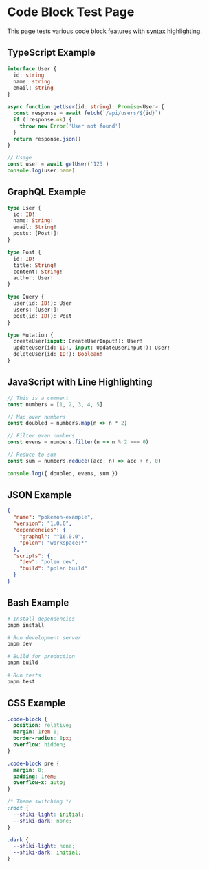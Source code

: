 # Code Block Test Page

This page tests various code block features with syntax highlighting.

## TypeScript Example

```typescript
interface User {
  id: string
  name: string
  email: string
}

async function getUser(id: string): Promise<User> {
  const response = await fetch(`/api/users/${id}`)
  if (!response.ok) {
    throw new Error('User not found')
  }
  return response.json()
}

// Usage
const user = await getUser('123')
console.log(user.name)
```

## GraphQL Example

```graphql
type User {
  id: ID!
  name: String!
  email: String!
  posts: [Post!]!
}

type Post {
  id: ID!
  title: String!
  content: String!
  author: User!
}

type Query {
  user(id: ID!): User
  users: [User!]!
  post(id: ID!): Post
}

type Mutation {
  createUser(input: CreateUserInput!): User!
  updateUser(id: ID!, input: UpdateUserInput!): User!
  deleteUser(id: ID!): Boolean!
}
```

## JavaScript with Line Highlighting

```javascript
// This is a comment
const numbers = [1, 2, 3, 4, 5]

// Map over numbers
const doubled = numbers.map(n => n * 2)

// Filter even numbers
const evens = numbers.filter(n => n % 2 === 0)

// Reduce to sum
const sum = numbers.reduce((acc, n) => acc + n, 0)

console.log({ doubled, evens, sum })
```

## JSON Example

```json
{
  "name": "pokemon-example",
  "version": "1.0.0",
  "dependencies": {
    "graphql": "^16.0.0",
    "polen": "workspace:*"
  },
  "scripts": {
    "dev": "polen dev",
    "build": "polen build"
  }
}
```

## Bash Example

```bash
# Install dependencies
pnpm install

# Run development server
pnpm dev

# Build for production
pnpm build

# Run tests
pnpm test
```

## CSS Example

```css
.code-block {
  position: relative;
  margin: 1rem 0;
  border-radius: 8px;
  overflow: hidden;
}

.code-block pre {
  margin: 0;
  padding: 1rem;
  overflow-x: auto;
}

/* Theme switching */
:root {
  --shiki-light: initial;
  --shiki-dark: none;
}

.dark {
  --shiki-light: none;
  --shiki-dark: initial;
}
```